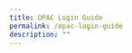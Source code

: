 ```yaml
---
title: OPAC Login Guide
permalink: /opac-login-guide
description: ""
---
```

[](/files/For%20NYPS%20webpage%20OPAC%20login%20guide.pdf)